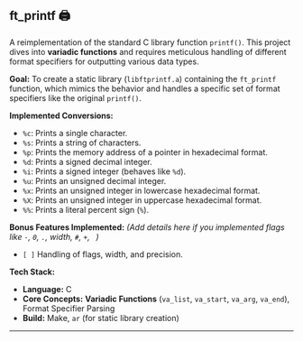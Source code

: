 ## ft_printf 🖨️

A reimplementation of the standard C library function `printf()`. This project dives into **variadic functions** and requires meticulous handling of different format specifiers for outputting various data types.

**Goal:**
To create a static library (`libftprintf.a`) containing the `ft_printf` function, which mimics the behavior and handles a specific set of format specifiers like the original `printf()`.

**Implemented Conversions:**
*   `%c`: Prints a single character.
*   `%s`: Prints a string of characters.
*   `%p`: Prints the memory address of a pointer in hexadecimal format.
*   `%d`: Prints a signed decimal integer.
*   `%i`: Prints a signed integer (behaves like `%d`).
*   `%u`: Prints an unsigned decimal integer.
*   `%x`: Prints an unsigned integer in lowercase hexadecimal format.
*   `%X`: Prints an unsigned integer in uppercase hexadecimal format.
*   `%%`: Prints a literal percent sign (`%`).

**Bonus Features Implemented:**
*(Add details here if you implemented flags like `-`, `0`, `.`, width, `#`, `+`, ` `)*
*   `[ ]` Handling of flags, width, and precision.

**Tech Stack:**
*   **Language:** C
*   **Core Concepts:** **Variadic Functions** (`va_list`, `va_start`, `va_arg`, `va_end`), Format Specifier Parsing
*   **Build:** Make, `ar` (for static library creation)

---
